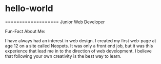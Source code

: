 # hello-world
===================
Junior Web Developer

Fun-Fact About Me:

I have always had an interest in web design. 
I created my first web-page at age 12 on a site called Neopets. It was only a front end job, 
but it was this experience that lead me in to the direction of web development. I believe that
following your own creativity is the best way to learn.

